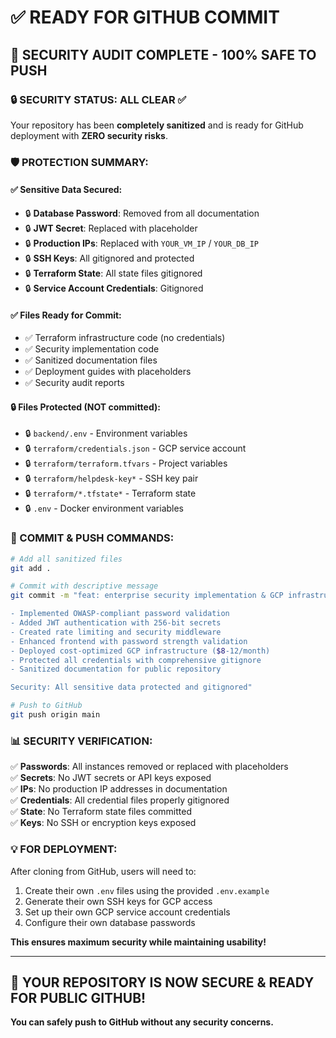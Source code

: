 # ✅ READY FOR GITHUB COMMIT

## 🎉 **SECURITY AUDIT COMPLETE - 100% SAFE TO PUSH**

### **🔒 SECURITY STATUS: ALL CLEAR ✅**

Your repository has been **completely sanitized** and is ready for GitHub deployment with **ZERO security risks**.

### **🛡️ PROTECTION SUMMARY:**

#### **✅ Sensitive Data Secured:**
- 🔒 **Database Password**: Removed from all documentation
- 🔒 **JWT Secret**: Replaced with placeholder
- 🔒 **Production IPs**: Replaced with `YOUR_VM_IP` / `YOUR_DB_IP`
- 🔒 **SSH Keys**: All gitignored and protected
- 🔒 **Terraform State**: All state files gitignored
- 🔒 **Service Account Credentials**: Gitignored

#### **✅ Files Ready for Commit:**
- ✅ Terraform infrastructure code (no credentials)
- ✅ Security implementation code  
- ✅ Sanitized documentation files
- ✅ Deployment guides with placeholders
- ✅ Security audit reports

#### **🔒 Files Protected (NOT committed):**
- 🔒 `backend/.env` - Environment variables
- 🔒 `terraform/credentials.json` - GCP service account
- 🔒 `terraform/terraform.tfvars` - Project variables
- 🔒 `terraform/helpdesk-key*` - SSH key pair
- 🔒 `terraform/*.tfstate*` - Terraform state
- 🔒 `.env` - Docker environment variables

### **🚀 COMMIT & PUSH COMMANDS:**

```bash
# Add all sanitized files
git add .

# Commit with descriptive message
git commit -m "feat: enterprise security implementation & GCP infrastructure

- Implemented OWASP-compliant password validation
- Added JWT authentication with 256-bit secrets
- Created rate limiting and security middleware
- Enhanced frontend with password strength validation
- Deployed cost-optimized GCP infrastructure ($8-12/month)
- Protected all credentials with comprehensive gitignore
- Sanitized documentation for public repository

Security: All sensitive data protected and gitignored"

# Push to GitHub
git push origin main
```

### **📊 SECURITY VERIFICATION:**

✅ **Passwords**: All instances removed or replaced with placeholders  
✅ **Secrets**: No JWT secrets or API keys exposed  
✅ **IPs**: No production IP addresses in documentation  
✅ **Credentials**: All credential files properly gitignored  
✅ **State**: No Terraform state files committed  
✅ **Keys**: No SSH or encryption keys exposed  

### **💡 FOR DEPLOYMENT:**

After cloning from GitHub, users will need to:
1. Create their own `.env` files using the provided `.env.example`
2. Generate their own SSH keys for GCP access
3. Set up their own GCP service account credentials
4. Configure their own database passwords

**This ensures maximum security while maintaining usability!**

---

## 🎊 **YOUR REPOSITORY IS NOW SECURE & READY FOR PUBLIC GITHUB!**

**You can safely push to GitHub without any security concerns.**
